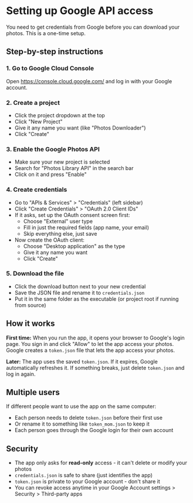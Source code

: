 # Setting up Google API access

You need to get credentials from Google before you can download your photos. This is a one-time setup.

## Step-by-step instructions

### 1. Go to Google Cloud Console
Open https://console.cloud.google.com/ and log in with your Google account.

### 2. Create a project
- Click the project dropdown at the top
- Click "New Project" 
- Give it any name you want (like "Photos Downloader")
- Click "Create"

### 3. Enable the Google Photos API
- Make sure your new project is selected
- Search for "Photos Library API" in the search bar
- Click on it and press "Enable"

### 4. Create credentials
- Go to "APIs & Services" > "Credentials" (left sidebar)
- Click "Create Credentials" > "OAuth 2.0 Client IDs"
- If it asks, set up the OAuth consent screen first:
  - Choose "External" user type
  - Fill in just the required fields (app name, your email)
  - Skip everything else, just save
- Now create the OAuth client:
  - Choose "Desktop application" as the type
  - Give it any name you want
  - Click "Create"

### 5. Download the file
- Click the download button next to your new credential
- Save the JSON file and rename it to `credentials.json`
- Put it in the same folder as the executable (or project root if running from source)

## How it works

**First time:**
When you run the app, it opens your browser to Google's login page. You sign in and click "Allow" to let the app access your photos. Google creates a `token.json` file that lets the app access your photos.

**Later:**
The app uses the saved `token.json`. If it expires, Google automatically refreshes it. If something breaks, just delete `token.json` and log in again.

## Multiple users

If different people want to use the app on the same computer:
- Each person needs to delete `token.json` before their first use
- Or rename it to something like `token_mom.json` to keep it
- Each person goes through the Google login for their own account

## Security

- The app only asks for **read-only** access - it can't delete or modify your photos
- `credentials.json` is safe to share (just identifies the app)
- `token.json` is private to your Google account - don't share it
- You can revoke access anytime in your Google Account settings > Security > Third-party apps